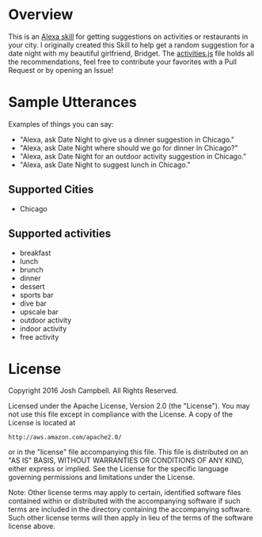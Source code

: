 # Overview
This is an [Alexa skill](https://developer.amazon.com/public/solutions/alexa/alexa-skills-kit) for getting suggestions on activities or restaurants in your city.  I originally created this Skill to help get a random suggestion for a date night with my beautiful girlfriend, Bridget.  The [activities.js](https://github.com/irlrobot/alexa_date_night/blob/master/activities.js) file holds all the recommendations, feel free to contribute your favorites with a Pull Request or by opening an Issue!

# Sample Utterances
Examples of things you can say:
* "Alexa, ask Date Night to give us a dinner suggestion in Chicago."
* "Alexa, ask Date Night where should we go for dinner in Chicago?"
* "Alexa, ask Date Night for an outdoor activity suggestion in Chicago."
* "Alexa, ask Date Night to suggest lunch in Chicago."

## Supported Cities
* Chicago

## Supported activities
* breakfast
* lunch
* brunch
* dinner
* dessert
* sports bar
* dive bar
* upscale bar
* outdoor activity
* indoor activity
* free activity

# License
Copyright 2016 Josh Campbell. All Rights Reserved.

Licensed under the Apache License, Version 2.0 (the "License"). You may not use this file except in compliance with the License. A copy of the License is located at

    http://aws.amazon.com/apache2.0/

or in the "license" file accompanying this file. This file is distributed on an "AS IS" BASIS, WITHOUT WARRANTIES OR CONDITIONS OF ANY KIND, either express or implied. See the License for the specific language governing permissions and limitations under the License.

Note: Other license terms may apply to certain, identified software files contained within or distributed with the accompanying software if such terms are included in the directory containing the accompanying software. Such other license terms will then apply in lieu of the terms of the software license above.
